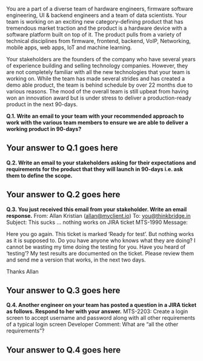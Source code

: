 You are a part of a diverse team of hardware engineers, firmware software engineering, UI & backend engineers and a team of data scientists. Your team is working on an exciting new category-defining product that has tremendous market traction and the product is a hardware device with a software platform built on top of it. The product pulls from a variety of technical disciplines from firmware, frontend, backend, VoIP, Networking, mobile apps, web apps, IoT and machine learning.  

Your stakeholders are the founders of the company who have several years of experience building and selling technology companies. However, they are not completely familiar with all the new technologies that your team is working on. While the team has made several strides and has created a demo able product, the team is behind schedule by over 22 months due to various reasons. The mood of the overall team is still upbeat from having won an innovation award but is under stress to deliver a production-ready product in the next 90-days. 

**Q.1. Write an email to your team with your recommended approach to work with the various team members to ensure we are able to deliver a working product in 90-days?**
## Your answer to Q.1 goes here

**Q.2. Write an email to your stakeholders asking for their expectations and requirements for the product that they will launch in 90-days i.e. ask them to define the scope.**
## Your answer to Q.2 goes here

**Q.3. You just received this email from your stakeholder. Write an email response.**
From: Allan Kristian (allan@myclient.io)
To: you@thinkbridge.in
Subject: This sucks … nothing works on JIRA ticket MTS-1990
Message:

Here you go again. This ticket is marked ‘Ready for test’. But nothing works as it is supposed to. Do you have anyone who knows what they are doing? I cannot be wasting my time doing the testing for you. Have you heard of ‘testing’? My test results are documented on the ticket. Please review them and send me a version that works, in the next two days.

Thanks
Allan
## Your answer to Q.3 goes here

**Q.4. Another engineer on your team has posted a question in a JIRA ticket as follows. Respond to her with your answer.**
MTS-2203: Create a login screen to accept username and password along with all other requirements of a typical login screen
Developer Comment: What are “all the other requirements”?
## Your answer to Q.4 goes here
